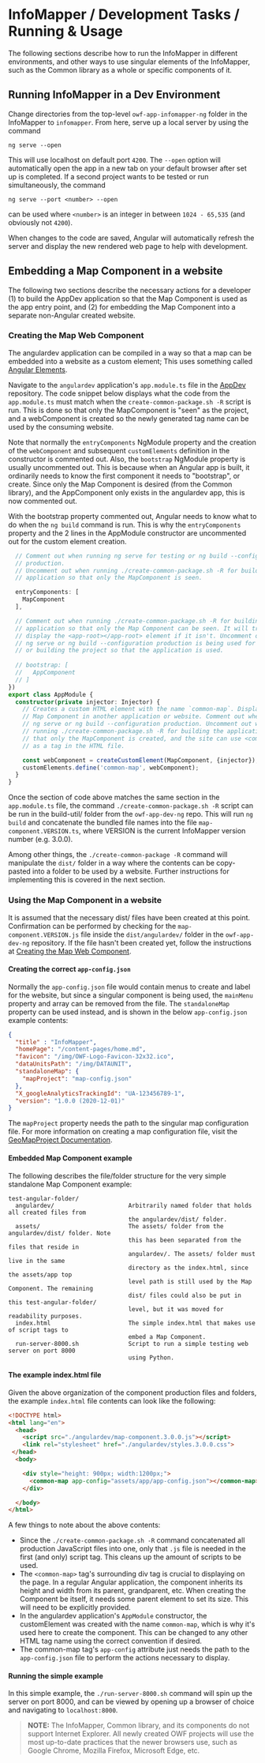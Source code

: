 # InfoMapper / Development Tasks / Running & Usage #

The following sections describe how to run the InfoMapper in different environments,
and other ways to use singular elements of the InfoMapper, such as the Common library
as a whole or specific components of it.

## Running InfoMapper in a Dev Environment

Change directories from the top-level `owf-app-infomapper-ng` folder in the InfoMapper to
`infomapper`. From here, serve up a local server by using the command

```
ng serve --open
```

This will use localhost on default port `4200`. The `--open` option will automatically open the
app in a new tab on your default browser after set up is completed. If a second project wants
to be tested or run simultaneously, the command

```
ng serve --port <number> --open
```

can be used where `<number>` is an integer in between `1024 - 65,535` (and obviously not `4200`).

When changes to the code are saved, Angular will automatically refresh the server and display
the new rendered web page to help with development. 

## Embedding a Map Component in a website ##

The following two sections describe the necessary actions for a developer (1) to build
the AppDev application so that the Map Component is used as the app entry point,
and (2) for embedding the Map Component into a separate non-Angular created website.

### Creating the Map Web Component ###

The angulardev application can be compiled in a way so that a map can be embedded into a
website as a custom element; This uses something called
[Angular Elements](https://angular.io/guide/elements).

Navigate to the `angulardev` application's `app.module.ts` file in the
[AppDev](https://github.com/OpenWaterFoundation/owf-app-dev-ng) repository.
The code snippet below displays what the code from the `app.module.ts` must match when the
`create-common-package.sh -R` script is run. This is done so that only the MapComponent is
"seen" as the project, and a webComponent is created so the newly generated tag name can
be used by the consuming website.

Note that normally the `entryComponents` NgModule property and the creation of the
`webComponent` and subsequent `customElements` definition in the constructor 
is commented out. Also, the `bootstrap` NgModule property is usually uncommented out.
This is because when an Angular app is built, it ordinarily needs to know the
first component it needs to "bootstrap", or create. Since only the Map Component is
desired (from the Common library), and the AppComponent only exists in the angulardev
app, this is now commented out.

With the bootstrap property commented out, Angular needs to know what to do when the
`ng build` command is run. This is why the `entryComponents` property and the 2 lines
in the AppModule constructor are uncommented out for the custom element creation.

```typescript
  // Comment out when running ng serve for testing or ng build --configuration
  // production.
  // Uncomment out when running ./create-common-package.sh -R for building the
  // application so that only the MapComponent is seen.

  entryComponents: [
    MapComponent
  ],

  // Comment out when running ./create-common-package.sh -R for building the
  // application so that only the Map Component can be seen. It will try to
  // display the <app-root></app-root> element if it isn't. Uncomment out when
  // ng serve or ng build --configuration production is being used for testing
  // or building the project so that the application is used.
  
  // bootstrap: [
  //   AppComponent
  // ]
})
export class AppModule {
  constructor(private injector: Injector) {
    // Creates a custom HTML element with the name `common-map`. Displays the
    // Map Component in another application or website. Comment out when running
    // ng serve or ng build --configuration production. Uncomment out when
    // running ./create-common-package.sh -R for building the application so
    // that only the MapComponent is created, and the site can use <common-map>
    // as a tag in the HTML file.

    const webComponent = createCustomElement(MapComponent, {injector});
    customElements.define('common-map', webComponent);
  }
}
```

Once the section of code above matches the same section in the `app.module.ts` file, 
the command `./create-common-package.sh -R` script can be run in the build-util/ folder
from the `owf-app-dev-ng` repo. This will run `ng build` and concatenate the bundled
file names into the file `map-component.VERSION.ts`, where VERSION is the current
InfoMapper version number (e.g. 3.0.0).

Among other things, the `./create-common-package -R` command will manipulate the
`dist/` folder in a way where the contents can be copy-pasted into a folder to be used by
a website. Further instructions for implementing this is covered in the next section.

### Using the Map Component in a website ###

It is assumed that the necessary dist/ files have been created at this point.
Confirmation can be performed by checking for the `map-component.VERSION.js` file
inside the `dist/angulardev/` folder in the `owf-app-dev-ng` repository. If the
file hasn't been created yet, follow the instructions at
[Creating the Map Web Component](#creating-the-map-web-component).

#### Creating the correct `app-config.json` ####

Normally the `app-config.json` file would contain menus to create and label for
the website, but since a singular component is being used, the `mainMenu` property
and array can be removed from the file. The `standaloneMap` property can be used
instead, and is shown in the below `app-config.json` example contents:

```json
{
  "title" : "InfoMapper",
  "homePage": "/content-pages/home.md",
  "favicon": "/img/OWF-Logo-Favicon-32x32.ico",
  "dataUnitsPath": "/img/DATAUNIT",
  "standaloneMap": {
    "mapProject": "map-config.json"
  },
  "X_googleAnalyticsTrackingId": "UA-123456789-1",
  "version": "1.0.0 (2020-12-01)"
}
```

The `mapProject` property needs the path to the singular map configuration file.
For more information on creating a map configuration file, visit the
[GeoMapProject Documentation](https://software.openwaterfoundation.org/geoprocessor/latest/doc-user/appendix-geomapproject/geomapproject/#introduction).

#### Embedded Map Component example ####

The following describes the file/folder structure for the very simple standalone
Map Component example:

```text
test-angular-folder/
  angulardev/                     Arbitrarily named folder that holds all created files from
                                  the angulardev/dist/ folder.
  assets/                         The assets/ folder from the angulardev/dist/ folder. Note
                                  this has been separated from the files that reside in
                                  angulardev/. The assets/ folder must live in the same
                                  directory as the index.html, since the assets/app top
                                  level path is still used by the Map Component. The remaining
                                  dist/ files could also be put in this test-angular-folder/
                                  level, but it was moved for readability purposes.
  index.html                      The simple index.html that makes use of script tags to
                                  embed a Map Component.
  run-server-8000.sh              Script to run a simple testing web server on port 8000
                                  using Python.
```

#### The example index.html file ####

Given the above organization of the component production files and folders, the
example `index.html` file contents can look like the following:

```html
<!DOCTYPE html>
<html lang="en">
  <head>
    <script src="./angulardev/map-component.3.0.0.js"></script>
    <link rel="stylesheet" href="./angulardev/styles.3.0.0.css">
 </head>
  <body>

    <div style="height: 900px; width:1200px;">
      <common-map app-config="assets/app/app-config.json"></common-map>
    </div>

  </body>
</html>
```

A few things to note about the above contents:

* Since the `./create-common-package.sh -R` command concatenated all production
JavaScript files into one, only that `.js` file is needed in the first (and only)
script tag. This cleans up the amount of scripts to be used.
* The `<common-map>` tag's surrounding div tag is crucial to displaying on the page.
In a regular Angular application, the component inherits its height and width from
its parent, grandparent, etc. When creating the Component be itself, it needs some
parent element to set its size. This will need to be explicitly provided.
* In the angulardev application's `AppModule` constructor, the customElement was
created with the name `common-map`, which is why it's used here to create the component.
This can be changed to any other HTML tag name using the correct convention if desired.
* The common-map tag's `app-config` attribute just needs the path to the `app-config.json`
file to perform the actions necessary to display.

#### Running the simple example ####

In this simple example, the `./run-server-8000.sh` command will spin up the server
on port 8000, and can be viewed by opening up a browser of choice and navigating
to `localhost:8000`.

>**NOTE:** The InfoMapper, Common library, and its components do not support
Internet Explorer. All newly created OWF projects will use the most up-to-date
practices that the newer browsers use, such as Google Chrome, Mozilla Firefox,
Microsoft Edge, etc.

